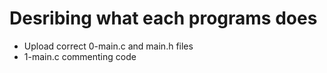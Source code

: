 # Desribing what each programs does
- Upload correct 0-main.c and main.h files
- 1-main.c commenting code
